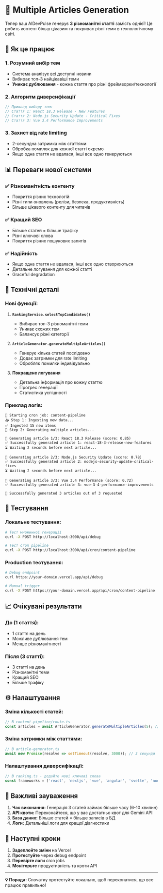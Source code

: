 # 📰 Multiple Articles Generation

Тепер ваш AIDevPulse генерує **3 різноманітні статті** замість однієї! Це робить контент більш цікавим та покриває різні теми в технологічному світі.

## 🚀 Як це працює

### 1. **Розумний вибір тем**
- Система аналізує всі доступні новини
- Вибирає топ-3 найцікавіші теми
- **Уникає дублювання** - кожна стаття про різні фреймворки/технології

### 2. **Алгоритм диверсифікації**
```typescript
// Приклад вибору тем:
// Стаття 1: React 18.3 Release - New Features
// Стаття 2: Node.js Security Update - Critical Fixes  
// Стаття 3: Vue 3.4 Performance Improvements
```

### 3. **Захист від rate limiting**
- 2-секундна затримка між статтями
- Обробка помилок для кожної статті окремо
- Якщо одна стаття не вдалася, інші все одно генеруються

## 📊 Переваги нової системи

### ✅ **Різноманітність контенту**
- Покриття різних технологій
- Різні типи оновлень (релізи, безпека, продуктивність)
- Більше цікавого контенту для читачів

### ✅ **Кращий SEO**
- Більше статей = більше трафіку
- Різні ключові слова
- Покриття різних пошукових запитів

### ✅ **Надійність**
- Якщо одна стаття не вдалася, інші все одно створюються
- Детальне логування для кожної статті
- Graceful degradation

## 🔧 Технічні деталі

### **Нові функції:**

1. **`RankingService.selectTopCandidates()`**
   - Вибирає топ-3 різноманітні теми
   - Уникає схожих тем
   - Балансує різні категорії

2. **`ArticleGenerator.generateMultipleArticles()`**
   - Генерує кілька статей послідовно
   - Додає затримки для rate limiting
   - Обробляє помилки індивідуально

3. **Покращене логування**
   - Детальна інформація про кожну статтю
   - Прогрес генерації
   - Статистика успішності

### **Приклад логів:**
```
🚀 Starting cron job: content-pipeline
📥 Step 1: Ingesting new data...
✅ Ingested 15 new items
🤖 Step 2: Generating multiple articles...

📝 Generating article 1/3: React 18.3 Release (score: 0.85)
✅ Successfully generated article 1: react-18-3-release-new-features
⏳ Waiting 2 seconds before next article...

📝 Generating article 2/3: Node.js Security Update (score: 0.78)
✅ Successfully generated article 2: nodejs-security-update-critical-fixes
⏳ Waiting 2 seconds before next article...

📝 Generating article 3/3: Vue 3.4 Performance (score: 0.72)
✅ Successfully generated article 3: vue-3-4-performance-improvements

🎉 Successfully generated 3 articles out of 3 requested
```

## 🧪 Тестування

### **Локальне тестування:**
```bash
# Тест множинної генерації
curl -X POST http://localhost:3000/api/debug

# Тест cron pipeline
curl -X POST http://localhost:3000/api/cron/content-pipeline
```

### **Production тестування:**
```bash
# Debug endpoint
curl https://your-domain.vercel.app/api/debug

# Manual trigger
curl -X POST https://your-domain.vercel.app/api/cron/content-pipeline
```

## 📈 Очікувані результати

### **До (1 стаття):**
- 1 стаття на день
- Можливе дублювання тем
- Менше різноманітності

### **Після (3 статті):**
- 3 статті на день
- Різноманітні теми
- Кращий SEO
- Більше трафіку

## ⚙️ Налаштування

### **Зміна кількості статей:**
```typescript
// В content-pipeline/route.ts
const articles = await ArticleGenerator.generateMultipleArticles(5); // 5 статей
```

### **Зміна затримки між статтями:**
```typescript
// В article-generator.ts
await new Promise(resolve => setTimeout(resolve, 3000)); // 3 секунди
```

### **Налаштування диверсифікації:**
```typescript
// В ranking.ts - додайте нові ключові слова
const frameworks = ['react', 'nextjs', 'vue', 'angular', 'svelte', 'nodejs', 'typescript', 'javascript', 'python', 'rust', 'go', 'django', 'flask'];
```

## 🚨 Важливі зауваження

1. **Час виконання:** Генерація 3 статей займає більше часу (6-10 хвилин)
2. **API квоти:** Переконайтеся, що у вас достатньо квот для Gemini API
3. **База даних:** Більше статей = більше записів в БД
4. **Логи:** Детальніші логи для кращої діагностики

## 🎯 Наступні кроки

1. **Задеплойте зміни** на Vercel
2. **Протестуйте** через debug endpoint
3. **Перевірте логи** cron jobs
4. **Моніторьте** продуктивність та квоти API

---

**💡 Порада:** Спочатку протестуйте локально, щоб переконатися, що все працює правильно!
